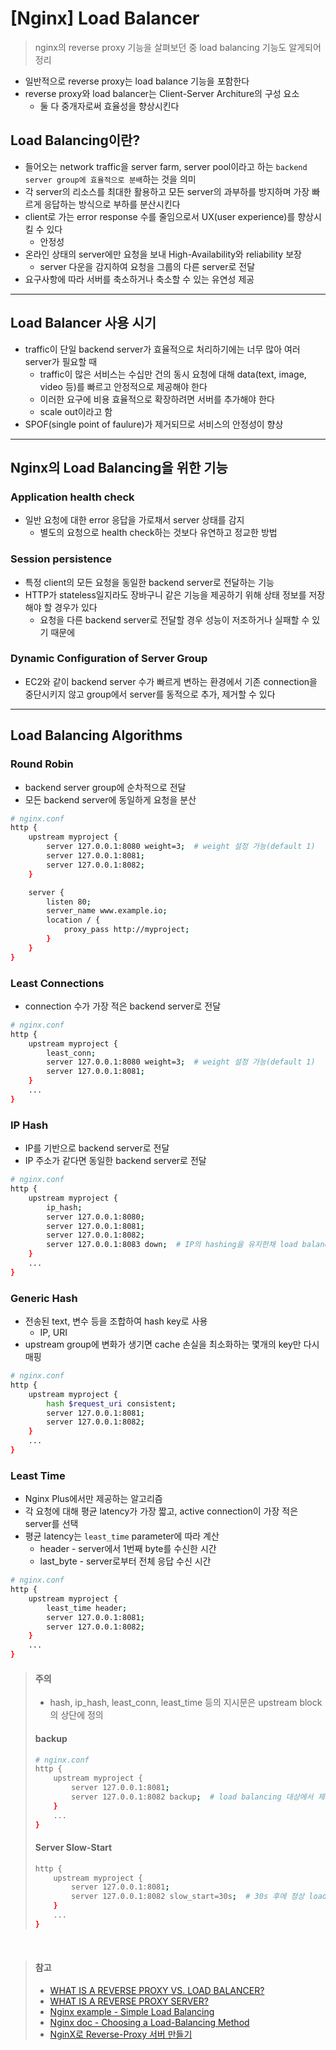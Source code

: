 # [Nginx] Load Balancer
> nginx의 reverse proxy 기능을 살펴보던 중 load balancing 기능도 알게되어 정리


* 일반적으로 reverse proxy는 load balance 기능을 포함한다
* reverse proxy와 load balancer는 Client-Server Architure의 구성 요소
   * 둘 다 중개자로써 효율성을 향상시킨다


## Load Balancing이란?
* 들어오는 network traffic을 server farm, server pool이라고 하는 `backend server group에 효율적으로 분배`하는 것을 의미
* 각 server의 리소스를 최대한 활용하고 모든 server의 과부하를 방지하며 가장 빠르게 응답하는 방식으로 부하를 분산시킨다
* client로 가는 error response 수를 줄임으로서 UX(user experience)를 향상시킬 수 있다
   * 안정성
* 온라인 상태의 server에만 요청을 보내 High-Availability와 reliability 보장
   * server 다운을 감지하여 요청을 그룹의 다른 server로 전달
* 요구사항에 따라 서버를 축소하거나 축소할 수 있는 유연성 제공

---

## Load Balancer 사용 시기
* traffic이 단일 backend server가 효율적으로 처리하기에는 너무 많아 여러 server가 필요할 때
   * traffic이 많은 서비스는 수십만 건의 동시 요청에 대해 data(text, image, video 등)를 빠르고 안정적으로 제공해야 한다
   * 이러한 요구에 비용 효율적으로 확장하려면 서버를 추가해야 한다
   * scale out이라고 함
* SPOF(single point of faulure)가 제거되므로 서비스의 안정성이 향상

---

## Nginx의 Load Balancing을 위한 기능

### Application health check
* 일반 요청에 대한 error 응답을 가로채서 server 상태를 감지
   * 별도의 요청으로 health check하는 것보다 유연하고 정교한 방법


### Session persistence
* 특정 client의 모든 요청을 동일한 backend server로 전달하는 기능
* HTTP가 stateless일지라도 장바구니 같은 기능을 제공하기 위해 상태 정보를 저장해야 할 경우가 있다
   * 요청을 다른 backend server로 전달할 경우 성능이 저조하거나 실패할 수 있기 때문에


### Dynamic Configuration of Server Group
* EC2와 같이 backend server 수가 빠르게 변하는 환경에서 기존 connection을 중단시키지 않고 group에서 server를 동적으로 추가, 제거할 수 있다

---

## Load Balancing Algorithms

### Round Robin
* backend server group에 순차적으로 전달
* 모든 backend server에 동일하게 요청을 분산

```sh
# nginx.conf
http {
    upstream myproject {
        server 127.0.0.1:8080 weight=3;  # weight 설정 가능(default 1)
        server 127.0.0.1:8081;
        server 127.0.0.1:8082;
    }

    server {
        listen 80;
        server_name www.example.io;
        location / {
            proxy_pass http://myproject;
        }
    }
}
```

### Least Connections
* connection 수가 가장 적은 backend server로 전달

```sh
# nginx.conf
http {
    upstream myproject {
        least_conn;
        server 127.0.0.1:8080 weight=3;  # weight 설정 가능(default 1)
        server 127.0.0.1:8081;
    }
    ...
}
```

### IP Hash
* IP를 기반으로 backend server로 전달
* IP 주소가 같다면 동일한 backend server로 전달

```sh
# nginx.conf
http {
    upstream myproject {
        ip_hash;
        server 127.0.0.1:8080;
        server 127.0.0.1:8081;
        server 127.0.0.1:8082;
        server 127.0.0.1:8083 down;  # IP의 hashing을 유지한채 load balancing group 일시적으로 제외. 요청은 group의 다음 서버로 전달
    }
    ...
}
```

### Generic Hash
* 전송된 text, 변수 등을 조합하여 hash key로 사용
   * IP, URI 
* upstream group에 변화가 생기면 cache 손실을 최소화하는 몇개의 key만 다시 매핑

```sh
# nginx.conf
http {
    upstream myproject {
        hash $request_uri consistent;
        server 127.0.0.1:8081;
        server 127.0.0.1:8082;
    }
    ...
}
``` 

### Least Time
* Nginx Plus에서만 제공하는 알고리즘
* 각 요청에 대해 평균 latency가 가장 짧고, active connection이 가장 적은 server를 선택
* 평균 latency는 `least_time` parameter에 따라 계산
   * header - server에서 1번째 byte를 수신한 시간
   * last_byte - server로부터 전체 응답 수신 시간

```sh
# nginx.conf
http {
    upstream myproject {
        least_time header;
        server 127.0.0.1:8081;
        server 127.0.0.1:8082;
    }
    ...
}
``` 

> #### 주의
> * hash, ip_hash, least_conn, least_time 등의 지시문은 upstream block의 상단에 정의
>
> #### backup
> ```sh
> # nginx.conf
> http {
>     upstream myproject {
>         server 127.0.0.1:8081;
>         server 127.0.0.1:8082 backup;  # load balancing 대상에서 제외
>     }
>     ...
> }
> ```
> 
> #### Server Slow-Start
> ```sh
> http {
>     upstream myproject {
>         server 127.0.0.1:8081;
>         server 127.0.0.1:8082 slow_start=30s;  # 30s 후에 정상 load balancing 대상에 포함, 서서히 weight를 높인다
>     }
>     ...
> }
> ```

</br>

> #### 참고
> * [WHAT IS A REVERSE PROXY VS. LOAD BALANCER?](https://www.nginx.com/resources/glossary/reverse-proxy-vs-load-balancer)
> * [WHAT IS A REVERSE PROXY SERVER?](https://www.nginx.com/resources/glossary/reverse-proxy-server)
> * [Nginx example - Simple Load Balancing](https://www.nginx.com/resources/wiki/start/topics/examples/loadbalanceexample)
> * [Nginx doc - Choosing a Load-Balancing Method](https://docs.nginx.com/nginx/admin-guide/load-balancer/http-load-balancer/#choosing-a-load-balancing-method)
> * [NginX로 Reverse-Proxy 서버 만들기](https://www.joinc.co.kr/w/man/12/proxy)
